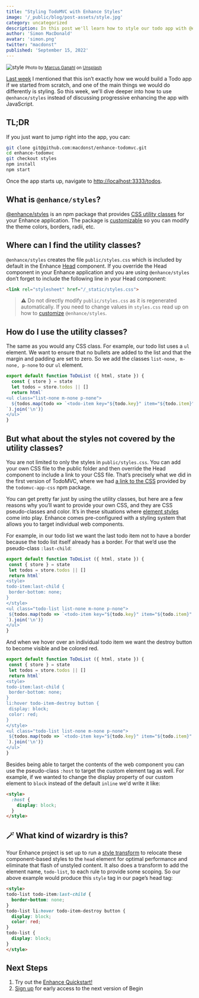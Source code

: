 ```yaml
---
title: "Styling TodoMVC with Enhance Styles"
image: '/_public/blog/post-assets/style.jpg'
category: uncategorized
description: In this post we'll learn how to style our todo app with @enhance/styles.
author: 'Simon MacDonald'
avatar: 'simon.png'
twitter: "macdonst"
published: 'September 15, 2022'
---
```


![style](/_public/blog/post-assets/style.jpg)
<small>Photo by <a href="https://unsplash.com/@marcus_ganahl?utm_source=unsplash&utm_medium=referral&utm_content=creditCopyText">Marcus Ganahl</a> on <a href="https://unsplash.com/s/photos/todo?utm_source=unsplash&utm_medium=referral&utm_content=creditCopyText">Unsplash</a></small>

[Last week](https://blog.begin.com/posts/2022-09-06-enhancing-todomvc) I mentioned that this isn’t exactly how we would build a Todo app if we started from scratch, and one of the main things we would do differently is styling. So this week, we'll dive deeper into how to use `@enhance/styles` instead of discussing progressive enhancing the app with JavaScript.

## TL;DR

If you just want to jump right into the app, you can:

```bash
git clone git@github.com:macdonst/enhance-todomvc.git
cd enhance-todomvc
git checkout styles
npm install
npm start
```

Once the app starts up, navigate to [http://localhost:3333/todos](http://localhost:3333/todos).

## What is `@enhance/styles`?

[@enhance/styles](https://github.com/enhance-dev/enhance-styles) is an npm package that provides [CSS utility classes](https://designsystem.digital.gov/utilities/) for your Enhance application. The package is [customizable](https://enhance.dev/docs/learn/concepts/styling/utility-classes#customize) so you can modify the theme colors, borders, radii, etc.

## Where can I find the utility classes?

`@enhance/styles` creates the file `public/styles.css` which is included by default in the Enhance [Head](https://enhance.dev/docs/learn/starter-project/head) component. If you override the Head component in your Enhance application and you are using `@enhance/styles` don’t forget to include the following line in your Head component:

```html
<link rel="stylesheet" href="/_static/styles.css">
```

> ⚠️ Do not directly modify `public/styles.css` as it is  regenerated automatically. If you need to change values in `styles.css` read up on how to [customize](https://enhance.dev/docs/learn/concepts/styling/utility-classes#customize) `@enhance/styles`.

## How do I use the utility classes?

The same as you would any CSS class. For example, our todo list uses a `ul` element. We want to ensure that no bullets are added to the list and that the margin and padding are set to zero. So we add the classes `list-none, m-none, p-none` to our `ul` element.

```javascript
export default function ToDoList ({ html, state }) {
  const { store } = state
  let todos = store.todos || []
  return html`
<ul class="list-none m-none p-none">
  ${todos.map(todo => `<todo-item key="${todo.key}" item="${todo.item}" ${todo.completed ? 'checked' : ''}>${todo.item}</todo-item>
`).join('\n')}
</ul>`
}
```

## But what about the styles not covered by the utility classes?

You are not limited to only the styles in `public/styles.css`. You can add your own CSS file to the public folder and then override the Head component to include a link to your CSS file. That’s precisely what we did in the first version of TodoMVC, where we had [a link to the CSS](https://github.com/macdonst/enhance-todomvc/blob/main/app/head.mjs#L9) provided by the `todomvc-app-css` npm package.

You can get pretty far just by using the utility classes, but here are a few reasons why you’ll want to provide your own CSS, and they are CSS pseudo-classes and color. It’s in these situations where [element styles](https://enhance.dev/docs/learn/concepts/styling/element-styles) come into play. Enhance comes pre-configured with a styling system that allows you to target individual web components.

For example, in our todo list we want the last todo item not to have a border because the todo list itself already has a border. For that we’d use the pseudo-class `:last-child`:

```javascript
export default function ToDoList ({ html, state }) {
 const { store } = state
 let todos = store.todos || []
 return html`
<style>
todo-item:last-child {
 border-bottom: none;
}
</style>
<ul class="todo-list list-none m-none p-none">
 ${todos.map(todo => `<todo-item key="${todo.key}" item="${todo.item}" ${todo.completed ? 'checked' : ''}>${todo.item}</todo-item>
`).join('\n')}
</ul>`
}
```

And when we hover over an individual todo item we want the destroy button to become visible and be colored red.

```javascript
export default function ToDoList ({ html, state }) {
 const { store } = state
 let todos = store.todos || []
 return html`
<style>
todo-item:last-child {
 border-bottom: none;
}
li:hover todo-item-destroy button {
 display: block;
 color: red;
}
</style>
<ul class="todo-list list-none m-none p-none">
 ${todos.map(todo => `<todo-item key="${todo.key}" item="${todo.item}" ${todo.completed ? 'checked' : ''}>${todo.item}</todo-item>
`).join('\n')}
</ul>`
}
```

Besides being able to target the contents of the web component you can use the pseudo-class `:host` to target the custom element tag as well. For example, if we wanted to change the display property of our custom element to `block` instead of the default `inline` we'd write it like:

```html
<style>
  :host {
    display: block;
  }
</style>
```


## 🪄 What kind of wizardry is this?

Your Enhance project is set up to run a [style transform](https://enhance.dev/docs/learn/features/transforms/style-transforms) to relocate these component-based styles to the `head` element for optimal performance and eliminate that flash of unstyled content. It also does a transform to add the element name, `todo-list`, to each rule to provide some scoping. So our above example would produce this `style` tag in our page’s head tag:

```html
<style>
todo-list todo-item:last-child {
  border-bottom: none;
}
todo-list li:hover todo-item-destroy button {
  display: block;
  color: red;
}
todo-list {
  display: block;
}
</style>
```

## Next Steps

1. Try out the [Enhance Quickstart!](https://enhance.dev/docs/)
2. [Sign up](https://docs.google.com/forms/d/e/1FAIpQLScPxdqdFI2zkNZ3syCze_Mgj2ba3ZzHWQawKJbFukqFMVrXsA/viewform) for early access to the next version of Begin
